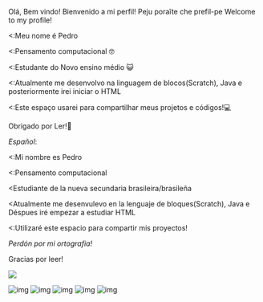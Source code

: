 Olá, Bem vindo! Bienvenido a mi perfil! Peju poraĩte che prefil-pe
Welcome to my profile!

<:Meu nome é Pedro

<:Pensamento computacional 🤓

<:Estudante do Novo ensino médio 😺

<:Atualmente me desenvolvo na linguagem de blocos(Scratch), Java e posteriormente irei iniciar o HTML

<:Este espaço usarei para compartilhar meus projetos e códigos!💻


Obrigado por Ler!💙

_Español_: 

<:Mi nombre es Pedro

<:Pensamento computacional

<Estudiante de la nueva secundaria brasileira/brasileña

<Atualmente me desenvulevo en la lenguaje de bloques(Scratch), Java e Déspues iré empezar a estudiar HTML

<:Utilizaré este espacio para compartir mis proyectos! 

*Perdón por mi ortografia!*

Gracias por leer!

![](https://img.shields.io/badge/JavaScript-323330?style=for-the-badge&logo=javascript&logoColor=F7DF1E)

![img](https://media.tenor.com/k8CV5b35g6QAAAAM/festajunina-saojoao.gif)
![img](https://media.tenor.com/gvPW6NGXWwUAAAAM/summer-solstice-2023.gif)
![img](https://media.tenor.com/TNO1xlBxxyQAAAAM/winter-is-coming-jon-snow.gif)
![img](https://media.tenor.com/tz4zoq762JEAAAAM/winter-winter-is-coming.gif)
![img](https://media.tenor.com/Jdz_eDoxZWAAAAAM/paraguay-bandera.gif)
